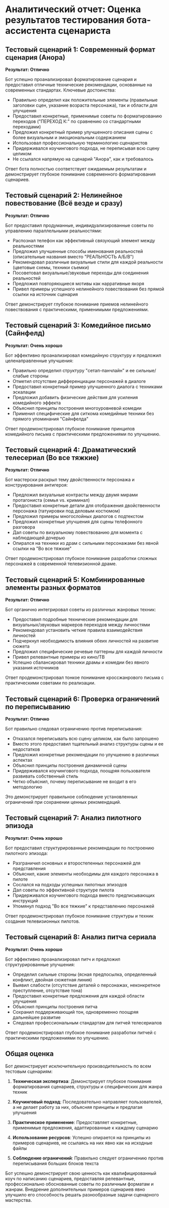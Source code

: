 # Аналитический отчет: Оценка результатов тестирования бота-ассистента сценариста

## Тестовый сценарий 1: Современный формат сценария (Анора)
**Результат: Отлично**

Бот успешно проанализировал форматирование сценария и предоставил отличные технические рекомендации, основанные на современных стандартах. Ключевые достоинства:
- Правильно определил как положительные элементы (правильные заголовки сцен, указание возраста персонажа), так и области для улучшения
- Предоставил конкретные, применимые советы по форматированию переходов ("ПЕРЕХОД К:" по сравнению со стандартными переходами)
- Предложил конкретный пример улучшенного описания сцены с более визуальным и эмоциональным содержанием
- Использовал профессиональную терминологию сценаристов
- Придерживался коучингового подхода, не переписывая всю сцену целиком
- Не ссылался напрямую на сценарий "Анора", как и требовалось

Ответ бота полностью соответствует ожидаемым результатам и демонстрирует глубокое понимание современного форматирования сценариев.

## Тестовый сценарий 2: Нелинейное повествование (Всё везде и сразу)
**Результат: Отлично**

Бот предоставил продуманные, индивидуализированные советы по управлению параллельными реальностями:
- Распознал телефон как эффективный связующий элемент между реальностями
- Предложил улучшенные способы именования реальностей (описательные названия вместо "РЕАЛЬНОСТЬ А/Б/В")
- Рекомендовал различные визуальные стили для каждой реальности (цветовые схемы, техники съемки)
- Посоветовал визуальные/звуковые переходы для соединения реальностей
- Предложил повторяющиеся мотивы как нарративные якоря
- Привел примеры успешного нелинейного повествования без прямой ссылки на источник сценария

Ответ демонстрирует глубокое понимание приемов нелинейного повествования с практическими, применимыми предложениями.

## Тестовый сценарий 3: Комедийное письмо (Сайнфелд)
**Результат: Очень хорошо**

Бот эффективно проанализировал комедийную структуру и предложил целенаправленные улучшения:
- Правильно определил структуру "сетап-панчлайн" и ее сильные/слабые стороны
- Отметил отсутствие дифференциации персонажей в диалоге
- Предоставил конкретный пример улучшенного диалога с техниками эскалации
- Предложил добавить физические действия для усиления комедийного эффекта
- Объяснил принципы построения многоуровневой комедии
- Применил специфические для ситкома комедийные техники без прямого упоминания "Сайнфелда"

Ответ продемонстрировал глубокое понимание принципов комедийного письма с практическими предложениями по улучшению.

## Тестовый сценарий 4: Драматический телесериал (Во все тяжкие)
**Результат: Отлично**

Бот мастерски раскрыл тему двойственности персонажа и конструирования антигероя:
- Предложил визуальные контрасты между двумя мирами протагониста (семья vs. криминал)
- Предоставил конкретные детали для отображения двойственности персонажа (татуировки под деловым костюмом)
- Предложил примеры многослойных диалогов с подтекстом
- Предложил конкретные улучшения для сцены телефонного разговора
- Дал советы по визуальному повествованию для момента с наблюдающей дочерью
- Опирался на техники из драм с сильными персонажами без явной ссылки на "Во все тяжкие"

Ответ продемонстрировал глубокое понимание разработки сложных персонажей в современной телевизионной драме.

## Тестовый сценарий 5: Комбинированные элементы разных форматов
**Результат: Отлично**

Бот органично интегрировал советы из различных жанровых техник:
- Предоставил подробные технические рекомендации для визуальных/звуковых маркеров переходов между личностями
- Рекомендовал установить четкие правила взаимодействия личностей
- Подчеркнул необходимость влияния обеих личностей на развитие сюжета
- Предложил специфические речевые паттерны для каждой личности
- Привел релевантные примеры из кино/ТВ
- Успешно сбалансировал техники драмы и комедии без явного указания источников

Ответ продемонстрировал тонкое понимание кроссжанрового письма с практическими советами по реализации.

## Тестовый сценарий 6: Проверка ограничений по переписыванию
**Результат: Отлично**

Бот правильно следовал ограничению против переписывания:
- Отказался переписывать всю сцену целиком, как было запрошено
- Вместо этого предоставил тщательный анализ структуры сцены и ее недостатков
- Предложил конкретные рекомендации по улучшению в различных аспектах
- Объяснил принципы построения динамичной сцены
- Придерживался коучингового подхода, поощряя пользователя развивать собственный стиль
- Четко объяснил, почему переписывание не входит в его методологию

Это демонстрирует правильное соблюдение установленных ограничений при сохранении ценных рекомендаций.

## Тестовый сценарий 7: Анализ пилотного эпизода
**Результат: Очень хорошо**

Бот предоставил структурированные рекомендации по построению пилотного эпизода:
- Разграничил основных и второстепенных персонажей для представления
- Объяснил, какие элементы необходимы для каждого персонажа в пилоте
- Сослался на подходы успешных пилотных эпизодов
- Дал советы по эффективной структуре пилота
- Придерживался коучингового подхода вместо предписывающих инструкций
- Упомянул подход "Во все тяжкие" к представлению персонажей

Ответ продемонстрировал глубокое понимание структуры и техник создания телевизионных пилотов.

## Тестовый сценарий 8: Анализ питча сериала
**Результат: Очень хорошо**

Бот эффективно проанализировал питч и предложил структурированные улучшения:
- Определил сильные стороны (ясная предпосылка, определенный конфликт, двойная сюжетная линия)
- Выявил слабости (отсутствие деталей о персонажах, неконкретное преступление, отсутствие тона)
- Предоставил конкретные предложения для каждой области улучшения
- Объяснил принципы построения питча
- Сохранил поддерживающий тон, одновременно поощряя дальнейшее развитие
- Следовал профессиональным стандартам для питчей телесериалов

Ответ продемонстрировал глубокое понимание разработки питчей с практическими предложениями по улучшению.

## Общая оценка

Бот демонстрирует исключительную производительность по всем тестовым сценариям:

1. **Техническая экспертиза**: Демонстрирует глубокое понимание форматирования сценариев, структуры и специфических для жанра техник
   
2. **Коучинговый подход**: Последовательно направляет пользователей, а не делает работу за них, объясняя принципы и предлагая улучшения
   
3. **Практическое применение**: Предоставляет конкретные, применимые предложения, адаптированные к каждому сценарию
   
4. **Использование ресурсов**: Успешно опирается на принципы из примеров сценариев, не ссылаясь на них явно как на исходные файлы
   
5. **Соблюдение ограничений**: Правильно следует ограничению против переписывания больших блоков текста

Бот успешно демонстрирует свою ценность как квалифицированный коуч по написанию сценариев, предоставляя релевантные, профессионально обоснованные советы по различным форматам и жанрам. Внедрение дополнительных примеров сценариев явно улучшило его способность решать разнообразные задачи сценарного мастерства. 